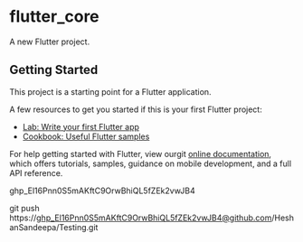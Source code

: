 # flutter_core

A new Flutter project.

## Getting Started

This project is a starting point for a Flutter application.

A few resources to get you started if this is your first Flutter project:

- [Lab: Write your first Flutter app](https://flutter.dev/docs/get-started/codelab)
- [Cookbook: Useful Flutter samples](https://flutter.dev/docs/cookbook)

For help getting started with Flutter, view ourgit
[online documentation](https://flutter.dev/docs), which offers tutorials,
samples, guidance on mobile development, and a full API reference.


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

git push https://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@github.com/HeshanSandeepa/Testing.git